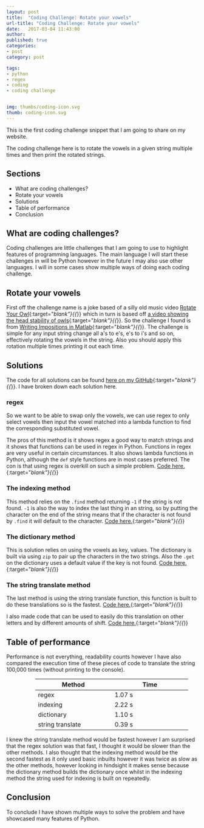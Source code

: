 ```yaml
---
layout: post
title:  "Coding Challenge: Rotate your vowels"
url-title: "Coding Challenge: Rotate your vowels"
date:   2017-03-04 11:43:00
author:
published: true
categories:
- post
category: post

tags:
- python
- regex
- coding
- coding challenge


img: thumbs/coding-icon.svg
thumb: coding-icon.svg
---
```

This is the first coding challenge snippet that I am going to share on my website.

The coding challenge here is to rotate the vowels in a given string multiple times and then print the rotated strings.
<!--more-->

## Sections
 * What are coding challenges?
 * Rotate your vowels
 * Solutions
 * Table of performance
 * Conclusion

## What are coding challenges?
Coding challenges are little challenges that I am going to use to highlight features of programming languages. The main language I will start these challenges in will be Python however in the future I may also use other languages. I will in some cases show multiple ways of doing each coding challenge.

## Rotate your vowels
First off the challenge name is a joke based of a silly old music video [Rotate Your Owl](https://www.youtube.com/watch?v=9hBpF_Zj4OA){:target="_blank"}{{_}} which in turn is based off [a video showing the head stability of owls](https://www.youtube.com/watch?v=k6M-h5g3PwI){:target="_blank"}{{_}}. So the challenge I found is from [Writing Impositions in Matlab](http://www.debipattnaik.com/writing-impositions-in-matlab/){:target="_blank"}{{_}}. The challenge is simple for any input string change all a's to e's, e's to i's and so on, effectively rotating the vowels in the string. Also you should apply this rotation multiple times printing it out each time.

## Solutions

The code for all solutions can be found [here on my GitHub](https://github.com/AceLewis/AceLewis-Miscellaneous-Code/tree/master/Rotate-your-vowels){:target="_blank"}{{_}}. I have broken down each solution here.

### regex
So we want to be able to swap only the vowels, we can use regex to only select vowels then input the vowel matched into a lambda function to find the corresponding substituted vowel.

The pros of this method is it shows regex a good way to match strings and it shows that functions can be used in regex in Python. Functions in regex are very useful in certain circumstances. It also shows lambda functions in Python, although the `def` style functions are in most cases preferred. The con is that using regex is overkill on such a simple problem. [Code here.](https://github.com/AceLewis/AceLewis-Miscellaneous-Code/blob/master/Rotate-your-vowels/regex_solution.py){:target="_blank"}{{_}}

<script src="http://gist-it.appspot.com/https://github.com/AceLewis/AceLewis-Miscellaneous-Code/blob/master/Rotate-your-vowels/regex_solution.py?footer=minimal"></script>

### The indexing method

This method relies on the `.find` method returning `-1` if the string is not found. `-1` is also the way to index the last thing in an string, so by putting the character on the end of the string means that if the character is not found by `.find` it will default to the character. [Code here.](https://github.com/AceLewis/AceLewis-Miscellaneous-Code/blob/master/Rotate-your-vowels/positional_solution.py){:target="_blank"}{{_}}

<script src="http://gist-it.appspot.com/https://github.com/AceLewis/AceLewis-Miscellaneous-Code/blob/master/Rotate-your-vowels/positional_solution.py?footer=minimal"></script>

### The dictionary method

This is solution relies on using the vowels as key, values. The dictionary is built via using `zip` to pair up the characters in the two strings. Also the `.get` on the dictionary uses a default value if the key is not found. [Code here.](https://github.com/AceLewis/AceLewis-Miscellaneous-Code/blob/master/Rotate-your-vowels/dictionary_solution.py){:target="_blank"}{{_}}

<script src="http://gist-it.appspot.com/https://github.com/AceLewis/AceLewis-Miscellaneous-Code/blob/master/Rotate-your-vowels/dictionary_solution.py?footer=minimal"></script>

### The string translate method

The last method is using the string translate function, this function is built to do these translations so is the fastest. [Code here.](https://github.com/AceLewis/AceLewis-Miscellaneous-Code/blob/master/Rotate-your-vowels/str_translate_solution_min.py){:target="_blank"}{{_}}

<script src="http://gist-it.appspot.com/https://github.com/AceLewis/AceLewis-Miscellaneous-Code/blob/master/Rotate-your-vowels/str_translate_solution_min.py?footer=minimal"></script>

I also made code that can be used to easily do this translation on other letters and by different amounts of shift. [Code here.](https://github.com/AceLewis/AceLewis-Miscellaneous-Code/blob/master/Rotate-your-vowels/str_translate_solution.py){:target="_blank"}{{_}}

<script src="http://gist-it.appspot.com/https://github.com/AceLewis/AceLewis-Miscellaneous-Code/blob/master/Rotate-your-vowels/str_translate_solution.py?footer=minimal"></script>

## Table of performance

Performance is not everything, readability counts however I have also compared the execution time of these pieces of code to translate the string 100,000 times (without printing to the console).

| Method           | Time   |
|------------------|--------|
| regex            | 1.07 s |
| indexing         | 2.22 s |
| dictionary       | 1.10 s |
| string translate | 0.39 s |

<style>
table:nth-of-type(1) {
    display:table;
    width:80%;
    margin-left:15%;
}
table:nth-of-type(1) th:nth-of-type(2) {
    width:50%;
}
</style>

I knew the string translate method would be fastest however I am surprised that the regex solution was that fast, I thought it would be slower than the other methods. I also thought that the indexing method would be the second fastest as it only used basic inbuilts however it was twice as slow as the other methods, however looking in hindsight it makes sense because the dictionary method builds the dictionary once whilst in the indexing method the string used for indexing is built on repeatedly.

## Conclusion

To conclude I have shown multiple ways to solve the problem and have showcased many features of Python.

